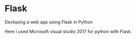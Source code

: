 # Flask
Devloping a web app using Flask in Python

Here i used Microsoft visual studio 2017 for python with Flask.




